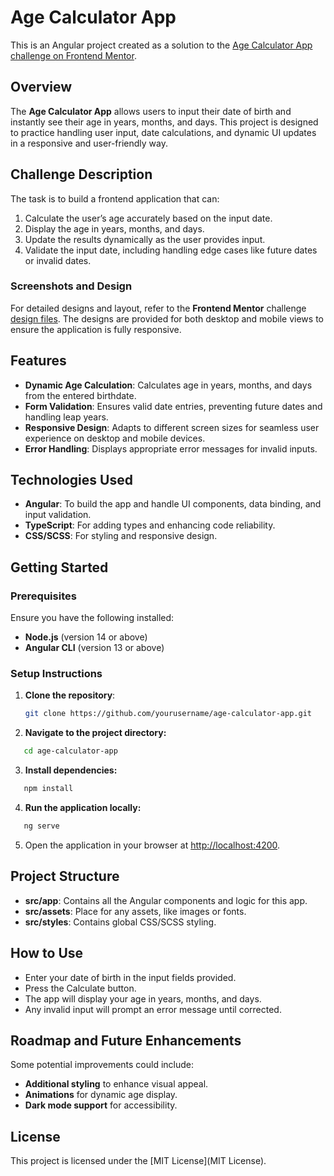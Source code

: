 # Age Calculator App

This is an Angular project created as a solution to the [Age Calculator App challenge on Frontend Mentor](https://www.frontendmentor.io/challenges/age-calculator-app-dF9DFFpj-Q).

## Overview

The **Age Calculator App** allows users to input their date of birth and instantly see their age in years, months, and days. This project is designed to practice handling user input, date calculations, and dynamic UI updates in a responsive and user-friendly way.

## Challenge Description

The task is to build a frontend application that can:

1. Calculate the user’s age accurately based on the input date.
2. Display the age in years, months, and days.
3. Update the results dynamically as the user provides input.
4. Validate the input date, including handling edge cases like future dates or invalid dates.

### Screenshots and Design

For detailed designs and layout, refer to the **Frontend Mentor** challenge [design files](https://www.frontendmentor.io/challenges/age-calculator-app-dF9DFFpj-Q). The designs are provided for both desktop and mobile views to ensure the application is fully responsive.

## Features

- **Dynamic Age Calculation**: Calculates age in years, months, and days from the entered birthdate.
- **Form Validation**: Ensures valid date entries, preventing future dates and handling leap years.
- **Responsive Design**: Adapts to different screen sizes for seamless user experience on desktop and mobile devices.
- **Error Handling**: Displays appropriate error messages for invalid inputs.

## Technologies Used

- **Angular**: To build the app and handle UI components, data binding, and input validation.
- **TypeScript**: For adding types and enhancing code reliability.
- **CSS/SCSS**: For styling and responsive design.

## Getting Started

### Prerequisites

Ensure you have the following installed:

- **Node.js** (version 14 or above)
- **Angular CLI** (version 13 or above)

### Setup Instructions

1. **Clone the repository**:

   ```bash
   git clone https://github.com/yourusername/age-calculator-app.git
   ```

2. **Navigate to the project directory:**

```bash
   cd age-calculator-app
```

3. **Install dependencies:**

```bash
   npm install
```

4. **Run the application locally:**

```bash
   ng serve
```

5. Open the application in your browser at [http://localhost:4200](http://localhost:4200).

## Project Structure

- **src/app**: Contains all the Angular components and logic for this app.
- **src/assets**: Place for any assets, like images or fonts.
- **src/styles**: Contains global CSS/SCSS styling.

## How to Use

- Enter your date of birth in the input fields provided.
- Press the Calculate button.
- The app will display your age in years, months, and days.
- Any invalid input will prompt an error message until corrected.

## Roadmap and Future Enhancements

Some potential improvements could include:

- **Additional styling** to enhance visual appeal.
- **Animations** for dynamic age display.
- **Dark mode support** for accessibility.

## License

This project is licensed under the [MIT License](MIT License).
